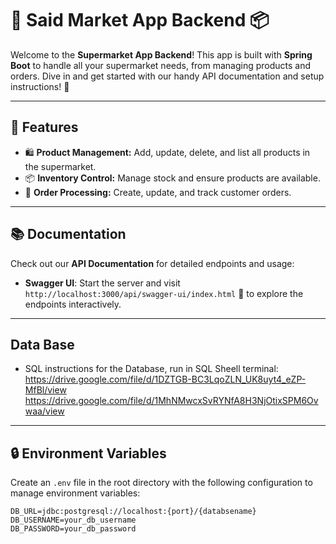 # 🛒 Said Market App Backend 📦

Welcome to the **Supermarket App Backend**! This app is built with **Spring Boot** to handle all your supermarket needs, from managing products and orders. Dive in and get started with our handy API documentation and setup instructions! 🚀

---

## 🌟 Features

- 🛍️ **Product Management:** Add, update, delete, and list all products in the supermarket.
- 📦 **Inventory Control:** Manage stock and ensure products are available.
- 🧾 **Order Processing:** Create, update, and track customer orders.

---

## 📚 Documentation

Check out our **API Documentation** for detailed endpoints and usage:
- **Swagger UI**: Start the server and visit `http://localhost:3000/api/swagger-ui/index.html` 📖 to explore the endpoints interactively.
  
---

## Data Base
- SQL instructions for the Database, run in SQL Sheell terminal:
https://drive.google.com/file/d/1DZTGB-BC3LqoZLN_UK8uyt4_eZP-MfBl/view
https://drive.google.com/file/d/1MhNMwcxSvRYNfA8H3NjOtixSPM6Ovwaa/view

---

## 🔒 Environment Variables

Create an `.env` file in the root directory with the following configuration to manage environment variables:

```plaintext
DB_URL=jdbc:postgresql://localhost:{port}/{databsename}
DB_USERNAME=your_db_username
DB_PASSWORD=your_db_password
